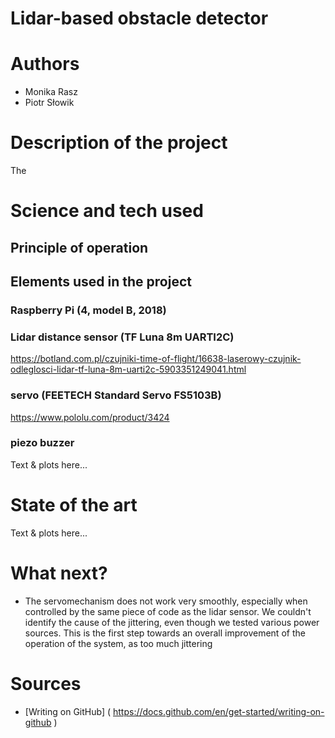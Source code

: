 # Lidar-based obstacle detector
# Authors 
- Monika Rasz
- Piotr Słowik
# Description of the project 
The 
# Science and tech used 
## Principle of operation

## Elements used in the project
### Raspberry Pi (4, model B, 2018)
### Lidar distance sensor (TF Luna 8m UARTI2C)
https://botland.com.pl/czujniki-time-of-flight/16638-laserowy-czujnik-odleglosci-lidar-tf-luna-8m-uarti2c-5903351249041.html
### servo (FEETECH Standard Servo FS5103B)
https://www.pololu.com/product/3424
### piezo buzzer
Text & plots here... 
# State of the art 
Text & plots here... 
# What next?
- The servomechanism does not work very smoothly, especially when controlled by the same piece of code as the lidar sensor. We couldn't identify the cause of the jittering, even though we tested various power sources. This is the first step towards an overall improvement of the operation of the system, as too much jittering 
# Sources 
- [Writing on GitHub] ( https://docs.github.com/en/get-started/writing-on-github ) 

